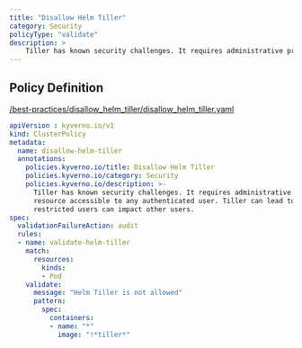 ```yaml
---
title: "Disallow Helm Tiller"
category: Security
policyType: "validate"
description: >
    Tiller has known security challenges. It requires administrative privileges and acts as a shared resource accessible to any authenticated user. Tiller can lead to privilege escalation as restricted users can impact other users.
---
```


## Policy Definition
<a href="https://github.com/kyverno/policies/raw/main//best-practices/disallow_helm_tiller/disallow_helm_tiller.yaml" target="-blank">/best-practices/disallow_helm_tiller/disallow_helm_tiller.yaml</a>

```yaml
apiVersion : kyverno.io/v1
kind: ClusterPolicy
metadata:
  name: disallow-helm-tiller
  annotations:
    policies.kyverno.io/title: Disallow Helm Tiller
    policies.kyverno.io/category: Security
    policies.kyverno.io/description: >-
      Tiller has known security challenges. It requires administrative privileges and acts as a shared
      resource accessible to any authenticated user. Tiller can lead to privilege escalation as
      restricted users can impact other users.
spec:
  validationFailureAction: audit
  rules:
  - name: validate-helm-tiller
    match:
      resources:
        kinds:
        - Pod
    validate:
      message: "Helm Tiller is not allowed"  
      pattern:
        spec:
          containers:
          - name: "*"
            image: "!*tiller*"

```
